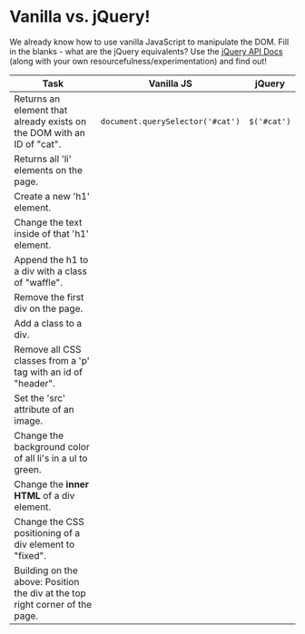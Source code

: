 # Vanilla vs. jQuery!

We already know how to use vanilla JavaScript to manipulate the DOM. Fill in the blanks - what are the jQuery equivalents? Use the [jQuery API Docs](http://api.jquery.com/) (along with your own resourcefulness/experimentation) and find out!

| Task | Vanilla JS | jQuery |
| ---- | ---------- | ------ |
| Returns an element that already exists on the DOM with an ID of "cat". | `document.querySelector('#cat')` | `$('#cat')` |
| Returns all 'li' elements on the page. | | |
| Create a new 'h1' element. | | |
| Change the text inside of that 'h1' element. | | |
| Append the h1 to a div with a class of "waffle". | | |
| Remove the first div on the page. | | |
| Add a class to a div. | | |
| Remove all CSS classes from a 'p' tag with an id of "header". | | |
| Set the 'src' attribute of an image. | | |
| Change the background color of all li's in a ul to green. | | |
| Change the **inner HTML** of a div element. | | |
| Change the CSS positioning of a div element to "fixed". | | |
| Building on the above: Position the div at the top right corner of the page. | | |
